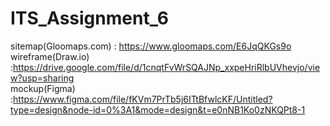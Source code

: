 # ITS_Assignment_6

sitemap(Gloomaps.com) :  https://www.gloomaps.com/E6JqQKGs9o<br>
wireframe(Draw.io)    :https://drive.google.com/file/d/1cnqtFvWrSQAJNp_xxpeHriRlbUVhevjo/view?usp=sharing<br>
mockup(Figma)         :https://www.figma.com/file/fKVm7PrTb5j6ITtBfwlcKF/Untitled?type=design&node-id=0%3A1&mode=design&t=e0nNB1Ko0zNKQPt8-1<br>

